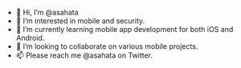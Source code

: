 - 👋 Hi, I’m @asahata
- 👀 I’m interested in mobile and security.
- 🌱 I’m currently learning mobile app development for both iOS and Android.
- 💞️ I’m looking to collaborate on various mobile projects.
- 📫 Please reach me @asahata on Twitter.

<!---
asahata/asahata is a ✨ special ✨ repository because its `README.md` (this file) appears on your GitHub profile.
You can click the Preview link to take a look at your changes.
--->
